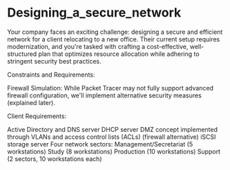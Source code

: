 # Designing_a_secure_network
Your company faces an exciting challenge: designing a secure and efficient network for a client relocating to a new office. Their current setup requires modernization, and you're tasked with crafting a cost-effective, well-structured plan that optimizes resource allocation while adhering to stringent security best practices.

Constraints and Requirements:

Firewall Simulation: While Packet Tracer may not fully support advanced firewall configuration, we'll implement alternative security measures (explained later).

Client Requirements:

Active Directory and DNS server
DHCP server
DMZ concept implemented through VLANs and access control lists (ACLs) (firewall alternative)
iSCSI storage server
Four network sectors:
Management/Secretariat (5 workstations)
Study (8 workstations)
Production (10 workstations)
Support (2 sectors, 10 workstations each)
